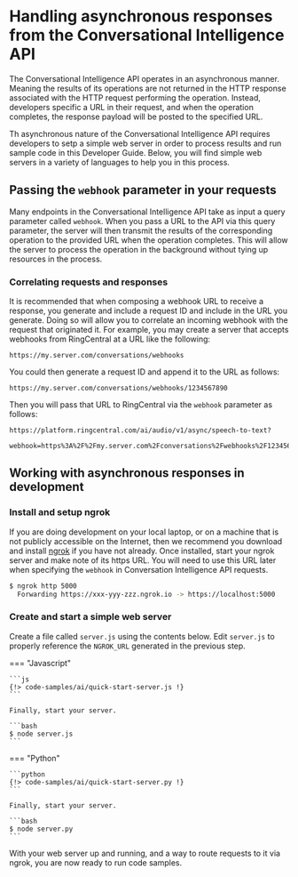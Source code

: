 # Handling asynchronous responses from the Conversational Intelligence API

The Conversational Intelligence API operates in an asynchronous manner. Meaning the results of its operations are not returned in the HTTP response associated with the HTTP request performing the operation. Instead, developers specific a URL in their request, and when the operation completes, the response payload will be posted to the specified URL. 

Th asynchronous nature of the Conversational Intelligence API requires developers to setp a simple web server in order to process results and run sample code in this Developer Guide. Below, you will find simple web servers in a variety of languages to help you in this process. 

## Passing the `webhook` parameter in your requests

Many endpoints in the Conversational Intelligence API take as input a query parameter called `webhook`. When you pass a URL to the API via this query parameter, the server will then transmit the results of the corresponding operation to the provided URL when the operation completes. This will allow the server to process the operation in the background without tying up resources in the process. 

### Correlating requests and responses

It is recommended that when composing a webhook URL to receive a response, you generate and include a request ID and include in the URL you generate. Doing so will allow you to correlate an incoming webhook with the request that originated it. For example, you may create a server that accepts webhooks from RingCentral at a URL like the following:

    https://my.server.com/conversations/webhooks
	
You could then generate a request ID and append it to the URL as follows:

    https://my.server.com/conversations/webhooks/1234567890
	
Then you will pass that URL to RingCentral via the `webhook` parameter as follows:

    https://platform.ringcentral.com/ai/audio/v1/async/speech-to-text?
	     webhook=https%3A%2F%2Fmy.server.com%2Fconversations%2Fwebhooks%2F1234567890

## Working with asynchronous responses in development

### Install and setup ngrok

If you are doing development on your local laptop, or on a machine that is not publicly accessible on the Internet, then we recommend you download and install [ngrok](https://ngrok.com/download) if you have not already. Once installed, start your ngrok server and make note of its https URL. You will need to use this URL later when specifying the `webhook` in Conversation Intelligence API requests. 

```bash
$ ngrok http 5000
  Forwarding https://xxx-yyy-zzz.ngrok.io -> https://localhost:5000
```

### Create and start a simple web server

Create a file called `server.js` using the contents below. Edit `server.js` to properly reference the `NGROK_URL` generated in the previous step.

=== "Javascript"

    ```js
    {!> code-samples/ai/quick-start-server.js !}
    ```

    Finally, start your server.

    ```bash
    $ node server.js
    ```

=== "Python"

    ```python
    {!> code-samples/ai/quick-start-server.py !}
    ```

    Finally, start your server.

    ```bash
    $ node server.py
    ```

With your web server up and running, and a way to route requests to it via ngrok, you are now ready to run code samples. 
